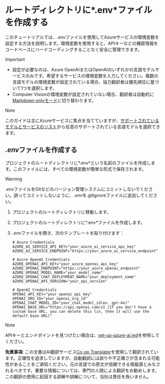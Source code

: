 <!--
CO_OP_TRANSLATOR_METADATA:
{
  "original_hash": "66029e3b67a3eb980ab8740367e91283",
  "translation_date": "2025-07-04T08:13:01+00:00",
  "source_file": "getting_started/command-line-guide/create-env-file.md",
  "language_code": "ja"
}
-->
# ルートディレクトリに*.env*ファイルを作成する

このチュートリアルでは、*.env*ファイルを使用してAzureサービスの環境変数を設定する方法を説明します。環境変数を使用すると、APIキーなどの機密情報をコードベースにハードコーディングすることなく安全に管理できます。

> [!IMPORTANT]
> - 設定が必要なのは、Azure OpenAIまたはOpenAIのいずれかの言語モデルサービスのみです。希望するサービスの環境変数を入力してください。複数の言語モデルの環境変数が設定されている場合、協力翻訳者は優先順位に基づいて1つを選択します。
> - Computer Visionの環境変数が設定されていない場合、翻訳者は自動的に[Markdown-onlyモード](./markdown-only-mode.md)に切り替わります。

> [!NOTE]
> このガイドは主にAzureサービスに焦点を当てていますが、[サポートされているモデルとサービスのリスト](../README.md#-supported-models-and-services)から任意のサポートされている言語モデルを選択できます。

## *.env*ファイルを作成する

プロジェクトのルートディレクトリに*.env*という名前のファイルを作成します。このファイルには、すべての環境変数が簡単な形式で保存されます。

> [!WARNING]
> *.env*ファイルをGitなどのバージョン管理システムにコミットしないでください。誤ってコミットしないように、*.env*を.gitignoreファイルに追加してください。

1. プロジェクトのルートディレクトリに移動します。

1. プロジェクトのルートディレクトリに*.env*ファイルを作成します。

1. *.env*ファイルを開き、次のテンプレートを貼り付けます：

    ```plaintext
    # Azure Credentials
    AZURE_AI_SERVICE_API_KEY="your_azure_ai_service_api_key"
    AZURE_AI_SERVICE_ENDPOINT="https://your_azure_ai_service_endpoint"

    # Azure OpenAI Credentials
    AZURE_OPENAI_API_KEY="your_azure_openai_api_key"
    AZURE_OPENAI_ENDPOINT="https://your_azure_openai_endpoint"
    AZURE_OPENAI_MODEL_NAME="your_model_name"
    AZURE_OPENAI_CHAT_DEPLOYMENT_NAME="your_deployment_name"
    AZURE_OPENAI_API_VERSION="your_api_version"

    # OpenAI Credentials
    OPENAI_API_KEY="your_openai_api_key"
    OPENAI_ORG_ID="your_openai_org_id"
    OPENAI_CHAT_MODEL_ID="your_chat_model_id(ex. gpt-4o)"
    OPENAI_BASE_URL="https://api.openai.com/v1 (If you don't have a custom base URL, you can delete this lin, then it will use the default base URL)"
    ```

> [!NOTE]
> APIキーとエンドポイントを見つけたい場合は、[set-up-azure-ai.md](../set-up-azure-ai.md)を参照してください。

**免責事項**:
この文書はAI翻訳サービス[Co-op Translator](https://github.com/Azure/co-op-translator)を使用して翻訳されています。正確性を追求していますが、自動翻訳には誤りや不正確さが含まれる可能性があることをご承知ください。元の言語での原文が信頼できる情報源とみなされるべきです。重要な情報については、専門の人間による翻訳をお勧めします。この翻訳の使用に起因する誤解や誤解について、当社は責任を負いません。